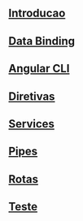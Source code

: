 
## [Introducao](_00-introducao/_00-index.md)
## [Data Binding](_01-data-binding/_00-index.md)
## [Angular CLI](_02-angular-cli/_00-index.md)
## [Diretivas](_03-diretivas/_00-index.md)
## [Services](_04-services/_00-index.md)
## [Pipes](_05-pipes/_00-index.md)
## [Rotas](_06-rotas/_00-index.md)
## <a href="_06-rotas/_00-index.md">Teste</a>
